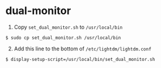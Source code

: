 dual-monitor
============

1. Copy `set_dual_monitor.sh` to `/usr/local/bin`

```
$ sudo cp set_dual_monitor.sh /usr/local/bin
```

2. Add this line to the bottom of `/etc/lightdm/lightdm.conf`

```
$ display-setup-script=/usr/local/bin/set_dual_monitor.sh
```
